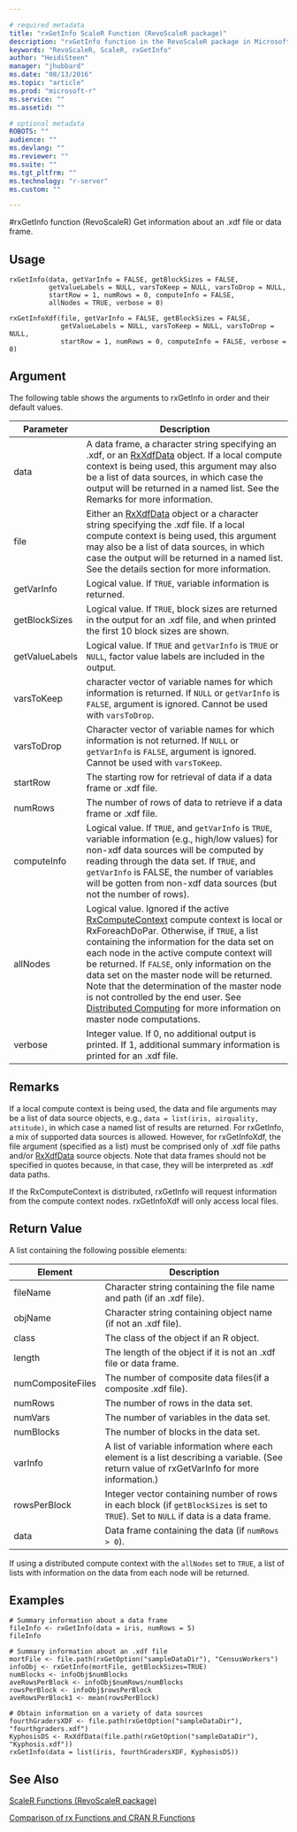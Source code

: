 ```yaml
---

# required metadata
title: "rxGetInfo ScaleR Function (RevoScaleR package)"
description: "rxGetInfo function in the RevoScaleR package in Microsoft R."
keywords: "RevoScaleR, ScaleR, rxGetInfo"
author: "HeidiSteen"
manager: "jhubbard"
ms.date: "08/13/2016"
ms.topic: "article"
ms.prod: "microsoft-r"
ms.service: ""
ms.assetid: ""

# optional metadata
ROBOTS: ""
audience: ""
ms.devlang: ""
ms.reviewer: ""
ms.suite: ""
ms.tgt_pltfrm: ""
ms.technology: "r-server"
ms.custom: ""

---
```


#rxGetInfo function (RevoScaleR)
Get information about an .xdf file or data frame.

## Usage
~~~~
rxGetInfo(data, getVarInfo = FALSE, getBlockSizes = FALSE,
          getValueLabels = NULL, varsToKeep = NULL, varsToDrop = NULL,
          startRow = 1, numRows = 0, computeInfo = FALSE,
          allNodes = TRUE, verbose = 0)

rxGetInfoXdf(file, getVarInfo = FALSE, getBlockSizes = FALSE,
             getValueLabels = NULL, varsToKeep = NULL, varsToDrop = NULL,
             startRow = 1, numRows = 0, computeInfo = FALSE, verbose = 0)
~~~~

## Argument

The following table shows the arguments to rxGetInfo in order and their default values.

|Parameter | Description|
| --------- | --------- |
|data |A data frame, a character string specifying an .xdf, or an [RxXdfData](RxXdfData.md) object. If a local compute context is being used, this argument may also be a list of data sources, in which case the output will be returned in a named list. See the Remarks for more information. |
|file |Either an [RxXdfData](RxXdfData.md) object or a character string specifying the .xdf file. If a local compute context is being used, this argument may also be a list of data sources, in which case the output will be returned in a named list. See the details section for more information.|
|getVarInfo |Logical value. If `TRUE`, variable information is returned.|
|getBlockSizes |Logical value. If `TRUE`, block sizes are returned in the output for an .xdf file, and when printed the first 10 block sizes are shown.|
|getValueLabels |Logical value. If `TRUE` and `getVarInfo` is `TRUE` or `NULL`, factor value labels are included in the output.|
|varsToKeep |character vector of variable names for which information is returned. If `NULL` or `getVarInfo` is `FALSE`, argument is ignored. Cannot be used with `varsToDrop`.|
|varsToDrop |Character vector of variable names for which information is not returned. If `NULL` or `getVarInfo` is `FALSE`, argument is ignored. Cannot be used with `varsToKeep`.|
|startRow |The starting row for retrieval of data if a data frame or .xdf file.|
|numRows |The number of rows of data to retrieve if a data frame or .xdf file.|
|computeInfo |Logical value. If `TRUE`, and `getVarInfo` is `TRUE`, variable information (e.g., high/low values) for non-xdf data sources will be computed by reading through the data set. If `TRUE`, and `getVarInfo` is FALSE, the number of variables will be gotten from non-xdf data sources (but not the number of rows).|
|allNodes |Logical value. Ignored if the active [RxComputeContext](RxComputeContext.md) compute context is local or RxForeachDoPar. Otherwise, if `TRUE`, a list containing the information for the data set on each node in the active compute context will be returned. If `FALSE`, only information on the data set on the master node will be returned. Note that the determination of the master node is not controlled by the end user. See [Distributed Computing](scaler-distributed-computing.md) for more information on master node computations. |
|verbose |Integer value. If 0, no additional output is printed. If 1, additional summary information is printed for an .xdf file.|

## Remarks
If a local compute context is being used, the data and file arguments may be a list of data source objects, e.g., `data = list(iris, airquality, attitude)`, in which case a named list of results are returned. For rxGetInfo, a mix of supported data sources is allowed. However, for rxGetInfoXdf, the file argument (specified as a list) must be comprised only of .xdf file paths and/or [RxXdfData](RxXdfData.md) source objects. Note that data frames should not be specified in quotes because, in that case, they will be interpreted as .xdf data paths.

If the RxComputeContext is distributed, rxGetInfo will request information from the compute context nodes. rxGetInfoXdf will only access local files.

## Return Value

A list containing the following possible elements:

|Element | Description|
|--------| ----------|
|fileName |Character string containing the file name and path (if an .xdf file).|
|objName |Character string containing object name (if not an .xdf file).|
|class |The class of the object if an R object.|
|length |The length of the object if it is not an .xdf file or data frame.|
|numCompositeFiles |The number of composite data files(if a composite .xdf file).|
|numRows |The number of rows in the data set.|
|numVars |The number of variables in the data set.|
|numBlocks |The number of blocks in the data set.|
|varInfo |A list of variable information where each element is a list describing a variable. (See return value of rxGetVarInfo for more information.)|
|rowsPerBlock |Integer vector containing number of rows in each block (if `getBlockSizes` is set to `TRUE`). Set to `NULL` if data is a data frame.|
|data |Data frame containing the data (if `numRows > 0`).|

If using a distributed compute context with the `allNodes` set to `TRUE`, a list of lists with information on the data from each node will be returned.

## Examples
~~~~
# Summary information about a data frame
fileInfo <- rxGetInfo(data = iris, numRows = 5)
fileInfo

# Summary information about an .xdf file
mortFile <- file.path(rxGetOption("sampleDataDir"), "CensusWorkers")
infoObj <- rxGetInfo(mortFile, getBlockSizes=TRUE)
numBlocks <- infoObj$numBlocks
aveRowsPerBlock <- infoObj$numRows/numBlocks
rowsPerBlock <- infoObj$rowsPerBlock
aveRowsPerBlock1 <- mean(rowsPerBlock)

# Obtain information on a variety of data sources
fourthGradersXDF <- file.path(rxGetOption("sampleDataDir"), "fourthgraders.xdf")
KyphosisDS <- RxXdfData(file.path(rxGetOption("sampleDataDir"), "Kyphosis.xdf"))
rxGetInfo(data = list(iris, fourthGradersXDF, KyphosisDS))
~~~~

## See Also

[ScaleR Functions (RevoScaleR package)](scaler.md)

[Comparison of rx Functions and CRAN R Functions](compare-base-r-scaler-functions.md)

